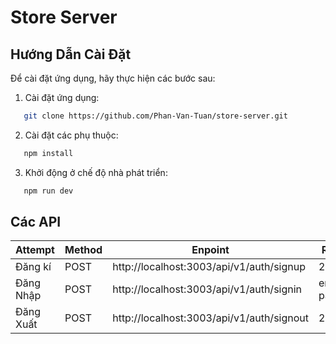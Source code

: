 # **Store Server**

## Hướng Dẫn Cài Đặt

Để cài đặt ứng dụng, hãy thực hiện các bước sau:

1. Cài đặt ứng dụng:

```bash
   git clone https://github.com/Phan-Van-Tuan/store-server.git
```

2. Cài đặt các phụ thuộc:

```bash
   npm install
```

3. Khởi động ở chế độ nhà phát triển:

```bash
   npm run dev
```

## Các API

| Attempt   | Method | Enpoint                                   | Request         | Response                  |
| --------- | ------ | ----------------------------------------- | --------------- | ------------------------- |
| Đăng kí   | POST   | http://localhost:3003/api/v1/auth/signup  | 283             |                           |
| Đăng Nhập | POST   | http://localhost:3003/api/v1/auth/signin  | email, password | accessToken, refreshToken |
| Đăng Xuất | POST   | http://localhost:3003/api/v1/auth/signout | 283             |                           |
